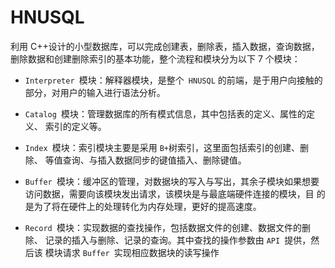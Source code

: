 # HNUSQL

利用 C++设计的小型数据库，可以完成创建表，删除表，插入数据，查询数据， 删除数据和创建删除索引的基本功能，整个流程和模块分为以下 7 个模块： 

- `Interpreter `模块：解释器模块，是整个` HNUSQL` 的前端，是于用户向接触的部分，对用户的输入进行语法分析。 

- `Catalog `模块：管理数据库的所有模式信息，其中包括表的定义、属性的定义、 索引的定义等。 

- `Index `模块：索引模块主要是采用 `B+`树索引，这里面包括索引的创建、删除、 等值查询、与插入数据同步的键值插入、删除键值。

- `Buffer `模块：缓冲区的管理，对数据块的写入与写出，其余子模块如果想要 访问数据，需要向该模块发出请求，该模块是与最底端硬件连接的模块，目 的是为了将在硬件上的处理转化为内存处理，更好的提高速度。 

-  `Record `模块：实现数据的查找操作，包括数据文件的创建、数据文件的删除、 记录的插入与删除、记录的查询。其中查找的操作参数由 `API `提供，然后该 模块请求 `Buffer `实现相应数据块的读写操作